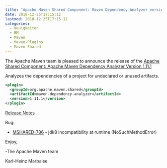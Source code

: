 ```yaml
---
title: "Apache Maven Shared Component: Maven Dependency Analyzer version 1.11.1 Released"
date: 2018-12-25T17:15:12
lastmod: 2018-12-25T17:15:12
categories:
  - Neuigkeiten
  - BM
  - Maven
  - Maven-Plugins
  - Maven-Shared
---
```

The Apache Maven team is pleased to announce the release of the 
[Apache Shared Component: Apache Maven Dependency Analyzer Version 1.11.1](https://maven.apache.org/shared/maven-dependency-analyzer/)

Analyzes the dependencies of a project for undeclared or unused artifacts.

```xml
<plugin>
  <groupId>org.apache.maven.shared</groupId>
  <artifactId>maven-dependency-analyzer</artifactId>
  <version>1.11.1</version>
</plugin>
```

<!-- more -->

[Release Notes](https://issues.apache.org/jira/secure/ReleaseNote.jspa?projectId=12317922&version=12344667)

Bug:

 * [MSHARED-786](https://issues.apache.org/jira/browse/MSHARED-786) - jdk8 incompatibility at runtime (NoSuchMethodError)

Enjoy,

-The Apache Maven team

Karl-Heinz Marbaise
